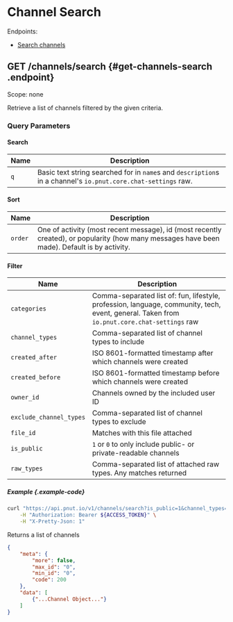 # Channel Search

Endpoints:

* [Search channels](#get-channels-search)


## <span class="method method-get">GET</span> /channels/search {#get-channels-search .endpoint}

Scope: <span class="endpoint-meta">none</span>

Retrieve a list of channels filtered by the given criteria.

### Query Parameters

#### Search

Name|Description
-|-
`q`|Basic text string searched for in `name`s and `description`s in a channel's `io.pnut.core.chat-settings` raw.

#### Sort

Name|Description
-|-
`order`|One of activity (most recent message), id (most recently created), or popularity (how many messages have been made). Default is by activity.

#### Filter

Name|Description
-|-
`categories`|Comma-separated list of: fun, lifestyle, profession, language, community, tech, event, general. Taken from `io.pnut.core.chat-settings` raw
`channel_types`|Comma-separated list of channel types to include
`created_after`|ISO 8601-formatted timestamp after which channels were created
`created_before`|ISO 8601-formatted timestamp before which channels were created
`owner_id`|Channels owned by the included user ID
`exclude_channel_types`|Comma-separated list of channel types to exclude
`file_id`|Matches with this file attached
`is_public`|`1` or `0` to only include public- or private-readable channels
`raw_types`|Comma-separated list of attached raw types. Any matches returned

##### Example {.example-code}

```bash
curl "https://api.pnut.io/v1/channels/search?is_public=1&channel_types=io.pnut.core.chat&categories=fun" \
    -H "Authorization: Bearer ${ACCESS_TOKEN}" \
    -H "X-Pretty-Json: 1"
```

Returns a list of channels

```json
{
    "meta": {
        "more": false,
        "max_id": "0",
        "min_id": "0",
        "code": 200
    },
    "data": [
        {"...Channel Object..."}
    ]
}
```
